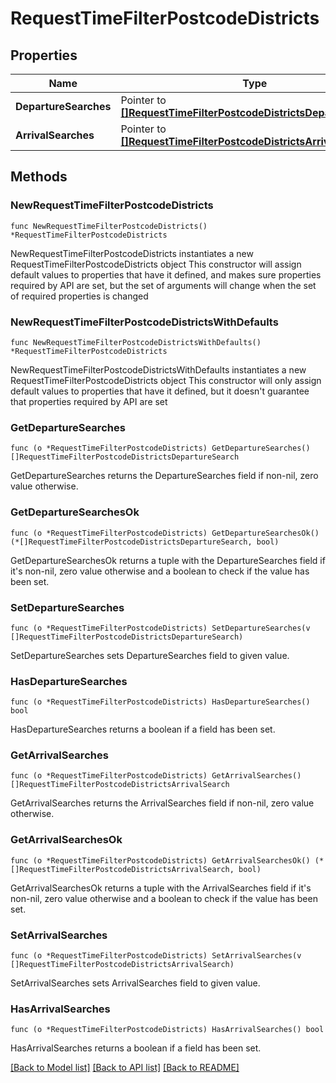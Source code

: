 # RequestTimeFilterPostcodeDistricts

## Properties

Name | Type | Description | Notes
------------ | ------------- | ------------- | -------------
**DepartureSearches** | Pointer to [**[]RequestTimeFilterPostcodeDistrictsDepartureSearch**](RequestTimeFilterPostcodeDistrictsDepartureSearch.md) |  | [optional] 
**ArrivalSearches** | Pointer to [**[]RequestTimeFilterPostcodeDistrictsArrivalSearch**](RequestTimeFilterPostcodeDistrictsArrivalSearch.md) |  | [optional] 

## Methods

### NewRequestTimeFilterPostcodeDistricts

`func NewRequestTimeFilterPostcodeDistricts() *RequestTimeFilterPostcodeDistricts`

NewRequestTimeFilterPostcodeDistricts instantiates a new RequestTimeFilterPostcodeDistricts object
This constructor will assign default values to properties that have it defined,
and makes sure properties required by API are set, but the set of arguments
will change when the set of required properties is changed

### NewRequestTimeFilterPostcodeDistrictsWithDefaults

`func NewRequestTimeFilterPostcodeDistrictsWithDefaults() *RequestTimeFilterPostcodeDistricts`

NewRequestTimeFilterPostcodeDistrictsWithDefaults instantiates a new RequestTimeFilterPostcodeDistricts object
This constructor will only assign default values to properties that have it defined,
but it doesn't guarantee that properties required by API are set

### GetDepartureSearches

`func (o *RequestTimeFilterPostcodeDistricts) GetDepartureSearches() []RequestTimeFilterPostcodeDistrictsDepartureSearch`

GetDepartureSearches returns the DepartureSearches field if non-nil, zero value otherwise.

### GetDepartureSearchesOk

`func (o *RequestTimeFilterPostcodeDistricts) GetDepartureSearchesOk() (*[]RequestTimeFilterPostcodeDistrictsDepartureSearch, bool)`

GetDepartureSearchesOk returns a tuple with the DepartureSearches field if it's non-nil, zero value otherwise
and a boolean to check if the value has been set.

### SetDepartureSearches

`func (o *RequestTimeFilterPostcodeDistricts) SetDepartureSearches(v []RequestTimeFilterPostcodeDistrictsDepartureSearch)`

SetDepartureSearches sets DepartureSearches field to given value.

### HasDepartureSearches

`func (o *RequestTimeFilterPostcodeDistricts) HasDepartureSearches() bool`

HasDepartureSearches returns a boolean if a field has been set.

### GetArrivalSearches

`func (o *RequestTimeFilterPostcodeDistricts) GetArrivalSearches() []RequestTimeFilterPostcodeDistrictsArrivalSearch`

GetArrivalSearches returns the ArrivalSearches field if non-nil, zero value otherwise.

### GetArrivalSearchesOk

`func (o *RequestTimeFilterPostcodeDistricts) GetArrivalSearchesOk() (*[]RequestTimeFilterPostcodeDistrictsArrivalSearch, bool)`

GetArrivalSearchesOk returns a tuple with the ArrivalSearches field if it's non-nil, zero value otherwise
and a boolean to check if the value has been set.

### SetArrivalSearches

`func (o *RequestTimeFilterPostcodeDistricts) SetArrivalSearches(v []RequestTimeFilterPostcodeDistrictsArrivalSearch)`

SetArrivalSearches sets ArrivalSearches field to given value.

### HasArrivalSearches

`func (o *RequestTimeFilterPostcodeDistricts) HasArrivalSearches() bool`

HasArrivalSearches returns a boolean if a field has been set.


[[Back to Model list]](../README.md#documentation-for-models) [[Back to API list]](../README.md#documentation-for-api-endpoints) [[Back to README]](../README.md)


